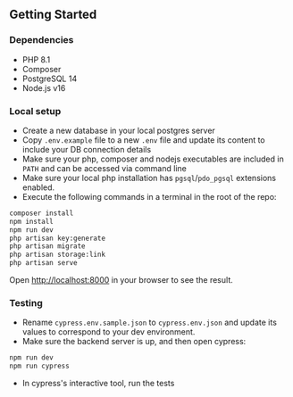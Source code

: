 ## Getting Started

### Dependencies

- PHP 8.1
- Composer
- PostgreSQL 14
- Node.js v16

### Local setup

- Create a new database in your local postgres server
- Copy `.env.example` file to a new `.env` file and update its content to include your DB connection details
- Make sure your php, composer and nodejs executables are included in `PATH` and can be accessed via command line
- Make sure your local php installation has `pgsql`/`pdo_pgsql` extensions enabled.
- Execute the following commands in a terminal in the root of the repo:

```bash
composer install
npm install
npm run dev
php artisan key:generate
php artisan migrate
php artisan storage:link
php artisan serve
```

Open [http://localhost:8000](http://localhost:8000) in your browser to see the result.

### Testing

- Rename `cypress.env.sample.json` to `cypress.env.json` and update its values to correspond to your dev environment.
- Make sure the backend server is up, and then open cypress:

```bash
npm run dev
npm run cypress
```

- In cypress's interactive tool, run the tests
